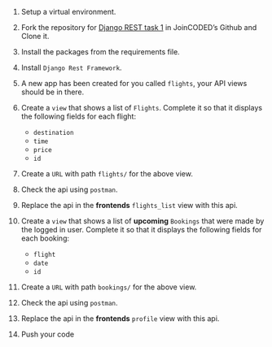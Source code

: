 1. Setup a virtual environment.
2. Fork the repository for [Django REST task 1](https://github.com/JoinCODED/REST_task_01/) in JoinCODED’s Github and Clone it.
3. Install the packages from the requirements file.
4. Install `Django Rest Framework`.
5. A new app has been created for you called `flights`, your API views should be in there.
6. Create a `view` that shows a list of `Flights`. Complete it so that it displays the following fields for each flight:
    * `destination`
    * `time`
    * `price`
    * `id`
7. Create a `URL` with path `flights/` for the above view.
8. Check the api using `postman`.
9. Replace the api in the **frontends** `flights_list` view with this api.

10. Create a `view` that shows a list of **upcoming** `Bookings` that were made by the logged in user. Complete it so that it displays the following fields for each booking:
    * `flight`
    * `date`
    * `id`
11. Create a `URL` with path `bookings/` for the above view.
12. Check the api using `postman`.
13. Replace the api in the **frontends** `profile` view with this api.
14. Push your code
